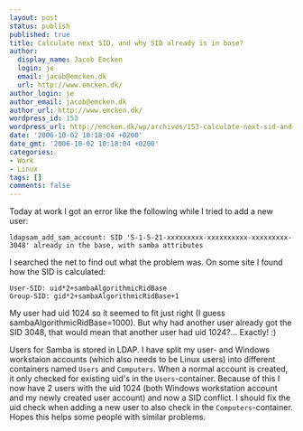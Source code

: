 ```yaml
---
layout: post
status: publish
published: true
title: Calculate next SID, and why SID already is in base?
author:
  display_name: Jacob Emcken
  login: je
  email: jacob@emcken.dk
  url: http://www.emcken.dk/
author_login: je
author_email: jacob@emcken.dk
author_url: http://www.emcken.dk/
wordpress_id: 153
wordpress_url: http://emcken.dk/wp/archives/153-calculate-next-sid-and-why-sid-already-is-in-base.html
date: '2006-10-02 10:18:04 +0200'
date_gmt: '2006-10-02 10:18:04 +0200'
categories:
- Work
- Linux
tags: []
comments: false
---
```

Today at work I got an error like the following while I tried to add a new user:

    ldapsam_add_sam_account: SID 'S-1-5-21-xxxxxxxxx-xxxxxxxxxx-xxxxxxxxx-3048' already in the base, with samba attributes

I searched the net to find out what the problem was. On some site I found how the SID is calculated:

    User-SID: uid*2+sambaAlgorithmicRidBase
    Group-SID: gid*2+sambaAlgorithmicRidBase+1

My user had uid 1024 so it seemed to fit just right (I guess sambaAlgorithmicRidBase=1000). But why had another user already got the SID 3048, that would mean that another user had uid 1024?... Exactly! :)

Users for Samba is stored in LDAP. I have split my user- and Windows workstaion accounts (which also needs to be Linux users) into different containers named `Users` and `Computers`. When a normal account is created, it only checked for existing uid's in the `Users`-container. Because of this I now have 2 users with the uid 1024 (both Windows workstation account and my newly created user account) and now a SID conflict. I should fix the uid check when adding a new user to also check in the `Computers`-container. Hopes this helps some people with similar problems.

